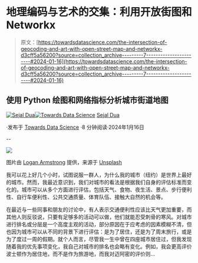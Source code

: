 # 地理编码与艺术的交集：利用开放街图和Networkx

> 原文：[https://towardsdatascience.com/the-intersection-of-geocoding-and-art-with-open-street-map-and-networkx-d3cff5a56200?source=collection_archive---------7-----------------------#2024-01-16](https://towardsdatascience.com/the-intersection-of-geocoding-and-art-with-open-street-map-and-networkx-d3cff5a56200?source=collection_archive---------7-----------------------#2024-01-16)

## 使用 Python 绘图和网络指标分析城市街道地图

[](https://sejaldua.medium.com/?source=post_page---byline--d3cff5a56200--------------------------------)[![Sejal Dua](../Images/b9ec1f4907da5e6dfa1c922caa5b326d.png)](https://sejaldua.medium.com/?source=post_page---byline--d3cff5a56200--------------------------------)[](https://towardsdatascience.com/?source=post_page---byline--d3cff5a56200--------------------------------)[![Towards Data Science](../Images/a6ff2676ffcc0c7aad8aaf1d79379785.png)](https://towardsdatascience.com/?source=post_page---byline--d3cff5a56200--------------------------------) [Sejal Dua](https://sejaldua.medium.com/?source=post_page---byline--d3cff5a56200--------------------------------)

·发布于 [Towards Data Science](https://towardsdatascience.com/?source=post_page---byline--d3cff5a56200--------------------------------) ·8 分钟阅读·2024年1月16日

--

![](../Images/3382145714d93a1928f643d6c16e938e.png)

图片由 [Logan Armstrong](https://unsplash.com/@loganstrongarms?utm_source=medium&utm_medium=referral) 提供，来源于 [Unsplash](https://unsplash.com/?utm_source=medium&utm_medium=referral)

我可以花上好几个小时，试图说服一群人，为什么我的城市（纽约）是世界上最好的城市。然而，我最近意识到，我们对城市的看法是根据我们自身的评估标准而变化的。城市可以从多个方面进行评估，包括天气、食物、夜生活、景点、步行便利性、自行车便利性、公共交通质量、体育队伍、接触大自然的机会等。

在最近与一些同事和朋友的讨论中，有人表示交通便利性应该比天气更加重要，而其他人则反驳说，只要有足够多的活动可以做，他们就能忍受刺骨的寒风。对城市进行排名或分层是一个高度主观的活动，部分原因在于应考虑的因素模糊不清，但也因为城市可以从不同的背景下进行评估：是为了居住，还是为了周末旅行，或是为了度过一周的假期。就个人而言，尽管我一生中曾在四座城市居住过，但我发现随着我的优先事项变化，我自己对城市的排名也会略有变化。例如，我会更高评价波士顿作为居住地，而不是作为旅游地，而我对迈阿密的评价则…
